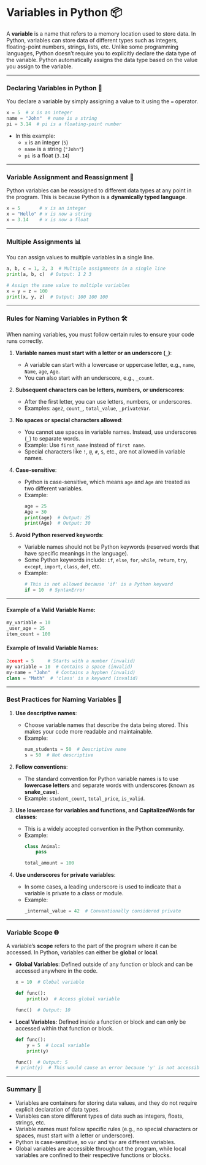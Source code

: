 # Variables in Python 📦

A **variable** is a name that refers to a memory location used to store data. In Python, variables can store data of different types such as integers, floating-point numbers, strings, lists, etc. Unlike some programming languages, Python doesn’t require you to explicitly declare the data type of the variable. Python automatically assigns the data type based on the value you assign to the variable.

---

### Declaring Variables in Python 📝

You declare a variable by simply assigning a value to it using the `=` operator.

```python
x = 5  # x is an integer
name = "John"  # name is a string
pi = 3.14  # pi is a floating-point number
```

- In this example:
  - `x` is an integer (`5`)
  - `name` is a string (`"John"`)
  - `pi` is a float (`3.14`)

---

### Variable Assignment and Reassignment 🔄

Python variables can be reassigned to different data types at any point in the program. This is because Python is a **dynamically typed language**.

```python
x = 5       # x is an integer
x = "Hello" # x is now a string
x = 3.14    # x is now a float
```

---

### Multiple Assignments 📊

You can assign values to multiple variables in a single line.

```python
a, b, c = 1, 2, 3  # Multiple assignments in a single line
print(a, b, c)  # Output: 1 2 3

# Assign the same value to multiple variables
x = y = z = 100
print(x, y, z)  # Output: 100 100 100
```

---

### Rules for Naming Variables in Python 🛠️

When naming variables, you must follow certain rules to ensure your code runs correctly.

1. **Variable names must start with a letter or an underscore (`_`)**:
   - A variable can start with a lowercase or uppercase letter, e.g., `name`, `Name`, `age`, `Age`.
   - You can also start with an underscore, e.g., `_count`.

2. **Subsequent characters can be letters, numbers, or underscores**:
   - After the first letter, you can use letters, numbers, or underscores.
   - Examples: `age2`, `count_`, `total_value`, `_privateVar`.

3. **No spaces or special characters allowed**:
   - You cannot use spaces in variable names. Instead, use underscores (`_`) to separate words.
   - Example: Use `first_name` instead of `first name`.
   - Special characters like `!`, `@`, `#`, `$`, etc., are not allowed in variable names.

4. **Case-sensitive**:
   - Python is case-sensitive, which means `age` and `Age` are treated as two different variables.
   - Example:
     ```python
     age = 25
     Age = 30
     print(age)  # Output: 25
     print(Age)  # Output: 30
     ```

5. **Avoid Python reserved keywords**:
   - Variable names should not be Python keywords (reserved words that have specific meanings in the language).
   - Some Python keywords include: `if`, `else`, `for`, `while`, `return`, `try`, `except`, `import`, `class`, `def`, etc.
   - Example:
     ```python
     # This is not allowed because 'if' is a Python keyword
     if = 10  # SyntaxError
     ```

---

#### Example of a Valid Variable Name:
```python
my_variable = 10
_user_age = 25
item_count = 100
```

#### Example of Invalid Variable Names:
```python
2count = 5     # Starts with a number (invalid)
my variable = 10  # Contains a space (invalid)
my-name = "John"  # Contains a hyphen (invalid)
class = "Math"  # 'class' is a keyword (invalid)
```

---

### Best Practices for Naming Variables 🎯

1. **Use descriptive names**:
   - Choose variable names that describe the data being stored. This makes your code more readable and maintainable.
   - Example:
     ```python
     num_students = 50  # Descriptive name
     s = 50  # Not descriptive
     ```

2. **Follow conventions**:
   - The standard convention for Python variable names is to use **lowercase letters** and separate words with underscores (known as **snake_case**).
   - Example: `student_count`, `total_price`, `is_valid`.

3. **Use lowercase for variables and functions, and CapitalizedWords for classes**:
   - This is a widely accepted convention in the Python community.
   - Example:
     ```python
     class Animal:
         pass

     total_amount = 100
     ```

4. **Use underscores for private variables**:
   - In some cases, a leading underscore is used to indicate that a variable is private to a class or module.
   - Example:
     ```python
     _internal_value = 42  # Conventionally considered private
     ```

---

### Variable Scope 🌐

A variable’s **scope** refers to the part of the program where it can be accessed. In Python, variables can either be **global** or **local**.

- **Global Variables**: Defined outside of any function or block and can be accessed anywhere in the code.
  ```python
  x = 10  # Global variable

  def func():
      print(x)  # Access global variable

  func()  # Output: 10
  ```

- **Local Variables**: Defined inside a function or block and can only be accessed within that function or block.
  ```python
  def func():
      y = 5  # Local variable
      print(y)

  func()  # Output: 5
  # print(y)  # This would cause an error because 'y' is not accessible outside the function.
  ```

---

### Summary 📝
- Variables are containers for storing data values, and they do not require explicit declaration of data types.
- Variables can store different types of data such as integers, floats, strings, etc.
- Variable names must follow specific rules (e.g., no special characters or spaces, must start with a letter or underscore).
- Python is case-sensitive, so `var` and `Var` are different variables.
- Global variables are accessible throughout the program, while local variables are confined to their respective functions or blocks.
```

